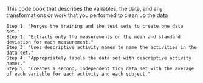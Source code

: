 This code book that describes the variables, the data, and any transformations or work that you performed to clean up the data

    Step 1: "Merges the training and the test sets to create one data set."
    Step 2: "Extracts only the measurements on the mean and standard deviation for each measurement."
    Step 3: "Uses descriptive activity names to name the activities in the data set."
    Step 4: "Appropriately labels the data set with descriptive activity names."
    Step 5: "Creates a second, independent tidy data set with the average of each variable for each activity and each subject."
